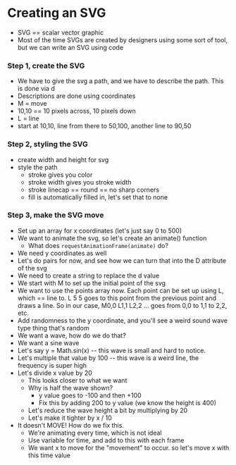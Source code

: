 # Creating an SVG

- SVG == scalar vector graphic
- Most of the time SVGs are created by designers using some sort of tool, but we can write an SVG using code

### Step 1, create the SVG
- We have to give the svg a path, and we have to describe the path. This is done via d
- Descriptions are done using coordinates
- M = move
- 10,10 == 10 pixels across, 10 pixels down
- L = line
- start at 10,10, line from there to 50,100, another line to 90,50


### Step 2, styling the SVG
- create width and height for svg
- style the path
  - stroke gives you color
  - stroke width gives you stroke width
  - stroke linecap == round == no sharp corners
  - fill is automatically filled in, let's set that to none

### Step 3, make the SVG move
- Set up an array for x coordinates (let's just say 0 to 500)
- We want to animate the svg, so let's create an animate() function
  - What does `requestAnimationFrame(animate)` do?
- We need y coordinates as well 
- Let's do pairs for now, and see how we can turn that into the D attribute of the svg
- We need to create a string to replace the d value
- We start with M to set up the initial point of the svg
- We want to use the points array now. Each point can be set up using L, which == line to. L 5 5 goes to this point from the previous point and draws a line. So in our case, M0,0 L1,1 L2,2 ... goes from 0,0 to 1,1 to 2,2, etc.
- Add randomness to the y coordinate, and you'll see a weird sound wave type thing that's random
- We want a wave, how do we do that?
- We want a sine wave
- Let's say y = Math.sin(x) -- this wave is small and hard to notice.
- Let's multiple that value by 100 -- this wave is a weird line, the frequency is super high
- Let's divide x value by 20
  - This looks closer to what we want
  - Why is half the wave shown?
    - y value goes to -100 and then +100
    - Fix this by adding 200 to y value (we know the height is 400)
  - Let's reduce the wave height a bit by multiplying by 20 
  - Let's make it tighter by x / 10
- It doesn't MOVE! How do we fix this.
  - We're animating every time, which is not ideal
  - Use variable for time, and add to this with each frame 
  - We want x to move for the "movement" to occur. so let's move x with this time value


